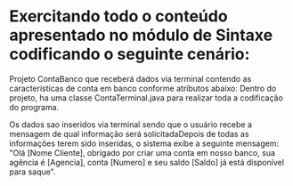 # Exercitando todo o conteúdo apresentado no módulo de Sintaxe codificando o seguinte cenário:

Projeto ContaBanco que receberá dados via terminal contendo as características de conta em banco conforme atributos abaixo:
Dentro do projeto, ha uma classe ContaTerminal.java para realizar toda a codificação do programa.

Os dados sao inseridos via terminal sendo que o usuário recebe a mensagem de qual informação será solicitadaDepois de todas as informações terem sido inseridas, o sistema exibe a seguinte mensagem:
"Olá [Nome Cliente], obrigado por criar uma conta em nosso banco, sua agência é [Agencia], conta [Numero] e seu saldo [Saldo] já está disponível para saque".
